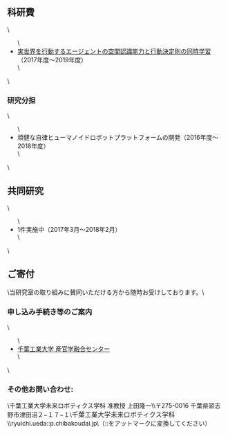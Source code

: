 <h2>科研費</h2>\<ul>\ 	<li><a href="https://kaken.nii.ac.jp/grant/KAKENHI-PROJECT-17K00313/">実世界を行動するエージェントの空間認識能力と行動決定則の同時学習</a>（2017年度〜2019年度）</li>\</ul>\<h3>研究分担</h3>\<ul>\ 	<li>頑健な自律ヒューマノイドロボットプラットフォームの開発（2016年度〜2018年度）</li>\</ul>\<h2>共同研究</h2>\<ul>\ 	<li>1件実施中（2017年3月〜2018年2月）</li>\</ul>\<h2>ご寄付</h2>\当研究室の取り組みに賛同いただける方から随時お受けしております。\<h3>申し込み手続き等のご案内</h3>\<ul>\ 	<li><a href="http://www.it-chiba.ac.jp/for-company/iig/">千葉工業大学 産官学融合センター</a></li>\</ul>\<h3>その他お問い合わせ:</h3>\千葉工業大学未来ロボティクス学科 准教授 上田隆一\\〒275-0016 千葉県習志野市津田沼２−１７−１\<span style="font-size: 15px; font-weight: 300;">千葉工業大学未来ロボティクス学科</span>\\ryuichi.ueda::p.chibakoudai.jp\（::をアットマークに変換してください）
